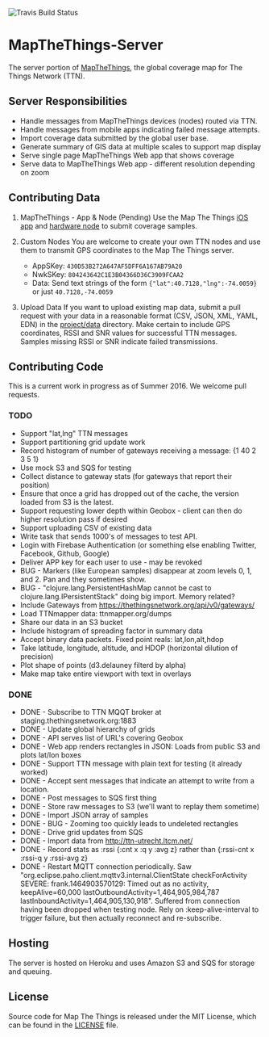 ![Travis Build Status](https://travis-ci.org/things-nyc/mapthethings-server.svg?branch=master)

# MapTheThings-Server

The server portion of [MapTheThings](http://map.thethings.nyc), the
global coverage map for The Things Network (TTN).

## Server Responsibilities
- Handle messages from MapTheThings devices (nodes) routed via TTN.
- Handle messages from mobile apps indicating failed message attempts.
- Import coverage data submitted by the global user base.
- Generate summary of GIS data at multiple scales to support map display
- Serve single page MapTheThings Web app that shows coverage
- Serve data to MapTheThings Web app - different resolution depending on zoom

## Contributing Data

1. MapTheThings - App & Node (Pending)
  Use the Map The Things [iOS app](http://github.com/things-nyc/mapthethings-ios)
  and [hardware node](http://github.com/things-nyc/mapthethings-node)
  to submit coverage samples.

2. Custom Nodes
  You are welcome to create your own TTN nodes and use them to
  transmit GPS coordinates to the Map The Things server.</p>
   - AppSKey: ```430D53B272A647AF5DFF6A167AB79A20```
   - NwkSKey: ```804243642C1E3B04366D36C3909FCAA2```
   - Data: Send text strings of the form
      ```{"lat":40.7128,"lng":-74.0059}``` or just ```40.7128,-74.0059```

3. Upload Data
  If you want to upload existing map data, submit a pull request with your
  data in a reasonable format (CSV, JSON, XML, YAML, EDN) in the
  [project/data](http://github.com/things-nyc/mapthethings/data)
  directory. Make certain to include GPS coordinates, RSSI and SNR values
  for successful TTN messages. Samples missing RSSI or SNR indicate failed
  transmissions.

## Contributing Code
This is a current work in progress as of Summer 2016. We welcome pull requests.

### TODO
- Support "lat,lng" TTN messages
- Support partitioning grid update work
- Record histogram of number of gateways receiving a message: {1 40 2 3 5 1}
- Use mock S3 and SQS for testing
- Collect distance to gateway stats (for gateways that report their position)
- Ensure that once a grid has dropped out of the cache, the version loaded from S3 is the latest.
- Support requesting lower depth within Geobox - client can then do higher resolution pass if desired
- Support uploading CSV of existing data
- Write task that sends 1000's of messages to test API.
- Login with Firebase Authentication (or something else enabling Twitter, Facebook, Github, Google)
- Deliver APP key for each user to use - may be revoked
- BUG - Markers (like European samples) disappear at zoom levels 0, 1, and 2. Pan and they sometimes show.
- BUG - "clojure.lang.PersistentHashMap cannot be cast to clojure.lang.IPersistentStack" doing big import. Memory related?
- Include Gateways from https://thethingsnetwork.org/api/v0/gateways/
- Load TTNmapper data: ttnmapper.org/dumps
- Share our data in an S3 bucket
- Include histogram of spreading factor in summary data
- Accept binary data packets. Fixed point reals: lat,lon,alt,hdop
- Take latitude, longitude, altitude, and HDOP (horizontal dilution of precision)
- Plot shape of points (d3.delauney filterd by alpha)
- Make map take entire viewport with text in overlays

### DONE
- DONE - Subscribe to TTN MQQT broker at staging.thethingsnetwork.org:1883
- DONE - Update global hierarchy of grids
- DONE - API serves list of URL's covering Geobox
- DONE - Web app renders rectangles in JSON: Loads from public S3 and plots lat/lon boxes
- DONE - Support TTN message with plain text for testing (it already worked)
- DONE - Accept sent messages that indicate an attempt to write from a location.
- DONE - Post messages to SQS first thing
- DONE - Store raw messages to S3 (we'll want to replay them sometime)
- DONE - Import JSON array of samples
- DONE - BUG - Zooming too quickly leads to undeleted rectangles
- DONE - Drive grid updates from SQS
- DONE - Import data from http://ttn-utrecht.ltcm.net/
- DONE - Record stats as :rssi {:cnt x :q y :avg z} rather than {:rssi-cnt x :rssi-q y :rssi-avg z}
- DONE - Restart MQTT connection periodically. Saw "org.eclipse.paho.client.mqttv3.internal.ClientState checkForActivity
   SEVERE: frank.1464903570129: Timed out as no activity, keepAlive=60,000 lastOutboundActivity=1,464,905,984,787 lastInboundActivity=1,464,905,130,918". Suffered from connection having been dropped when testing node.
   Rely on :keep-alive-interval to trigger failure, but then actually reconnect and re-subscribe.

## Hosting
The server is hosted on Heroku and uses Amazon S3 and SQS for storage and queuing.

## License
Source code for Map The Things is released under the MIT License,
which can be found in the [LICENSE](LICENSE) file.
